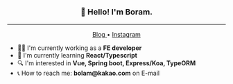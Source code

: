 <div>
    <p style="text-align: center; font-weight: bold; font-size: 18px;">
        👋 Hello! I'm Boram.
    </p>
</div>
<hr />
<div style="text-align: center;">
    <span>
        <a href="#">
            Blog
        </a>
    </span>
    •
    <span>
        <a href="#">
            Instagram
        </a>
    </span>
</div>
<div>
    <ul>
        <li>
            👨‍💻 I'm currently working as a <b>FE developer</b>
        </li>
        <li>
            📕 I'm currently learning <b>React/Typescript</b>
        </li>
        <li>
            🔍 I'm interested in <b>Vue, Spring boot, Express/Koa, TypeORM</b>
        </li>
        <li>
            📞 How to reach me: <b>bolam@kakao.com</b> on E-mail
        </li>
    </ul>
</div>